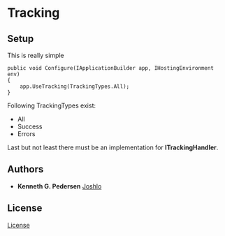 ﻿# Tracking

## Setup

This is really simple

```
public void Configure(IApplicationBuilder app, IHostingEnvironment env)
{
    app.UseTracking(TrackingTypes.All);
}
```

Following TrackingTypes exist:
* All
* Success
* Errors

Last but not least there must be an implementation for **ITrackingHandler**.

## Authors
* **Kenneth G. Pedersen** [Joshlo](https://github.com/joshlo)

## License

[License](https://github.com/joshlo/license.md)